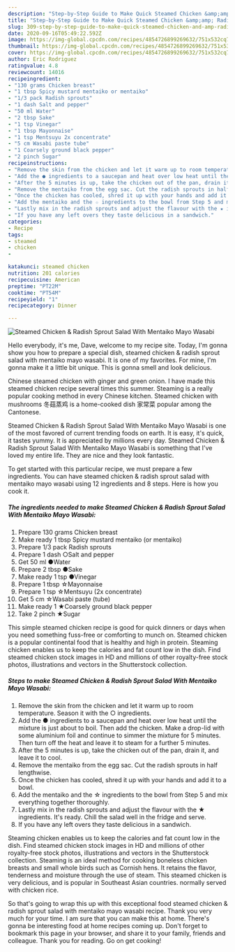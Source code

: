 ```yaml
---
description: "Step-by-Step Guide to Make Quick Steamed Chicken &amp;amp; Radish Sprout Salad With Mentaiko Mayo Wasabi"
title: "Step-by-Step Guide to Make Quick Steamed Chicken &amp;amp; Radish Sprout Salad With Mentaiko Mayo Wasabi"
slug: 309-step-by-step-guide-to-make-quick-steamed-chicken-and-amp-radish-sprout-salad-with-mentaiko-mayo-wasabi
date: 2020-09-16T05:49:22.592Z
image: https://img-global.cpcdn.com/recipes/4854726899269632/751x532cq70/steamed-chicken-radish-sprout-salad-with-mentaiko-mayo-wasabi-recipe-main-photo.jpg
thumbnail: https://img-global.cpcdn.com/recipes/4854726899269632/751x532cq70/steamed-chicken-radish-sprout-salad-with-mentaiko-mayo-wasabi-recipe-main-photo.jpg
cover: https://img-global.cpcdn.com/recipes/4854726899269632/751x532cq70/steamed-chicken-radish-sprout-salad-with-mentaiko-mayo-wasabi-recipe-main-photo.jpg
author: Eric Rodriguez
ratingvalue: 4.8
reviewcount: 14016
recipeingredient:
- "130 grams Chicken breast"
- "1 tbsp Spicy mustard mentaiko or mentaiko"
- "1/3 pack Radish sprouts"
- "1 dash Salt and pepper"
- "50 ml Water"
- "2 tbsp Sake"
- "1 tsp Vinegar"
- "1 tbsp Mayonnaise"
- "1 tsp Mentsuyu 2x concentrate"
- "5 cm Wasabi paste tube"
- "1 Coarsely ground black pepper"
- "2 pinch Sugar"
recipeinstructions:
- "Remove the skin from the chicken and let it warm up to room temperature. Season it with the ○ ingredients."
- "Add the ● ingredients to a saucepan and heat over low heat until the mixture is just about to boil. Then add the chicken. Make a drop-lid with some aluminium foil and continue to simmer the mixture for 5 minutes. Then turn off the heat and leave it to steam for a further 5 minutes."
- "After the 5 minutes is up, take the chicken out of the pan, drain it, and leave it to cool."
- "Remove the mentaiko from the egg sac. Cut the radish sprouts in half lengthwise."
- "Once the chicken has cooled, shred it up with your hands and add it to a bowl."
- "Add the mentaiko and the ☆ ingredients to the bowl from Step 5 and mix everything together thoroughly."
- "Lastly mix in the radish sprouts and adjust the flavour with the ★ ingredients. It&#39;s ready. Chill the salad well in the fridge and serve."
- "If you have any left overs they taste delicious in a sandwich."
categories:
- Recipe
tags:
- steamed
- chicken
- 

katakunci: steamed chicken  
nutrition: 201 calories
recipecuisine: American
preptime: "PT22M"
cooktime: "PT54M"
recipeyield: "1"
recipecategory: Dinner

---
```



![Steamed Chicken &amp; Radish Sprout Salad With Mentaiko Mayo Wasabi](https://img-global.cpcdn.com/recipes/4854726899269632/751x532cq70/steamed-chicken-radish-sprout-salad-with-mentaiko-mayo-wasabi-recipe-main-photo.jpg)

Hello everybody, it's me, Dave, welcome to my recipe site. Today, I'm gonna show you how to prepare a special dish, steamed chicken &amp; radish sprout salad with mentaiko mayo wasabi. It is one of my favorites. For mine, I'm gonna make it a little bit unique. This is gonna smell and look delicious.

Chinese steamed chicken with ginger and green onion. I have made this steamed chicken recipe several times this summer. Steaming is a really popular cooking method in every Chinese kitchen. Steamed chicken with mushrooms 冬菇蒸鸡 is a home-cooked dish 家常菜 popular among the Cantonese.

Steamed Chicken &amp; Radish Sprout Salad With Mentaiko Mayo Wasabi is one of the most favored of current trending foods on earth. It is easy, it's quick, it tastes yummy. It is appreciated by millions every day. Steamed Chicken &amp; Radish Sprout Salad With Mentaiko Mayo Wasabi is something that I've loved my entire life. They are nice and they look fantastic.


To get started with this particular recipe, we must prepare a few ingredients. You can have steamed chicken &amp; radish sprout salad with mentaiko mayo wasabi using 12 ingredients and 8 steps. Here is how you cook it.

<!--inarticleads1-->

##### The ingredients needed to make Steamed Chicken &amp; Radish Sprout Salad With Mentaiko Mayo Wasabi:

1. Prepare 130 grams Chicken breast
1. Make ready 1 tbsp Spicy mustard mentaiko (or mentaiko)
1. Prepare 1/3 pack Radish sprouts
1. Prepare 1 dash ○Salt and pepper
1. Get 50 ml ●Water
1. Prepare 2 tbsp ●Sake
1. Make ready 1 tsp ●Vinegar
1. Prepare 1 tbsp ☆Mayonnaise
1. Prepare 1 tsp ☆Mentsuyu (2x concentrate)
1. Get 5 cm ☆Wasabi paste (tube)
1. Make ready 1 ★Coarsely ground black pepper
1. Take 2 pinch ★Sugar


This simple steamed chicken recipe is good for quick dinners or days when you need something fuss-free or comforting to munch on. Steamed chicken is a popular continental food that is healthy and high in protein. Steaming chicken enables us to keep the calories and fat count low in the dish. Find steamed chicken stock images in HD and millions of other royalty-free stock photos, illustrations and vectors in the Shutterstock collection. 

<!--inarticleads2-->

##### Steps to make Steamed Chicken &amp; Radish Sprout Salad With Mentaiko Mayo Wasabi:

1. Remove the skin from the chicken and let it warm up to room temperature. Season it with the ○ ingredients.
1. Add the ● ingredients to a saucepan and heat over low heat until the mixture is just about to boil. Then add the chicken. Make a drop-lid with some aluminium foil and continue to simmer the mixture for 5 minutes. Then turn off the heat and leave it to steam for a further 5 minutes.
1. After the 5 minutes is up, take the chicken out of the pan, drain it, and leave it to cool.
1. Remove the mentaiko from the egg sac. Cut the radish sprouts in half lengthwise.
1. Once the chicken has cooled, shred it up with your hands and add it to a bowl.
1. Add the mentaiko and the ☆ ingredients to the bowl from Step 5 and mix everything together thoroughly.
1. Lastly mix in the radish sprouts and adjust the flavour with the ★ ingredients. It&#39;s ready. Chill the salad well in the fridge and serve.
1. If you have any left overs they taste delicious in a sandwich.


Steaming chicken enables us to keep the calories and fat count low in the dish. Find steamed chicken stock images in HD and millions of other royalty-free stock photos, illustrations and vectors in the Shutterstock collection. Steaming is an ideal method for cooking boneless chicken breasts and small whole birds such as Cornish hens. It retains the flavor, tenderness and moisture through the use of steam. This steamed chicken is very delicious, and is popular in Southeast Asian countries. normally served with chicken rice. 

So that's going to wrap this up with this exceptional food steamed chicken &amp; radish sprout salad with mentaiko mayo wasabi recipe. Thank you very much for your time. I am sure that you can make this at home. There's gonna be interesting food at home recipes coming up. Don't forget to bookmark this page in your browser, and share it to your family, friends and colleague. Thank you for reading. Go on get cooking!
